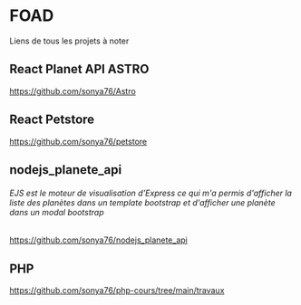 # FOAD
Liens de tous les projets à noter
## React Planet API ASTRO
https://github.com/sonya76/Astro
## React Petstore
https://github.com/sonya76/petstore
## nodejs_planete_api
###### EJS est le moteur de visualisation d’Express ce qui m'a permis d'afficher la liste des planètes dans un template bootstrap et d'afficher une planète dans un modal bootstrap 
https://github.com/sonya76/nodejs_planete_api
## PHP
https://github.com/sonya76/php-cours/tree/main/travaux
